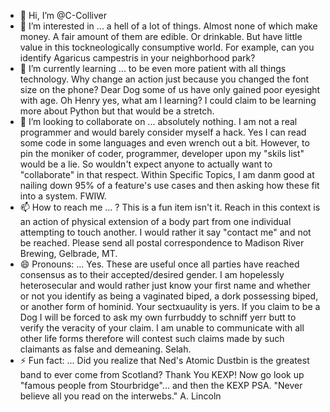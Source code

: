 - 👋 Hi, I’m @C-Colliver
- 👀 I’m interested in ... a hell of a lot of things.  Almost none of which make money.  A fair amount of them are edible.  Or drinkable.  But have little value in this tockneologically consumptive world.  For example, can you identify Agaricus campestris in your neighborhood park?
- 🌱 I’m currently learning ... to be even more patient with all things technology.  Why change an action just because you changed the font size on the phone?  Dear Dog some of us have only gained poor eyesight with age.  Oh Henry yes, what am I learning? I could claim to be learning more about Python but that would be a stretch.
- 💞️ I’m looking to collaborate on ... absolutely nothing.  I am not a real programmer and would barely consider myself a hack.  Yes I can read some code in some languages and even wrench out a bit.  However, to pin the moniker of coder, programmer, developer upon my "skils list" would be a lie.  So wouldn't expect anyone to actually want to "collaborate" in that respect.  Within Specific Topics, I am danm good at nailing down 95% of a feature's use cases and then asking how these fit into a system.  FWIW.
- 📫 How to reach me ... ?  This is a fun item isn't it.  Reach in this context is an action of physical extension of a body part from one individual attempting to touch another.  I would rather it say "contact me" and not be reached.  Please send all postal correspondence to Madison River Brewing, Gelbrade, MT.  
- 😄 Pronouns: ... Yes.  These are useful once all parties have reached consensus as to their accepted/desired gender.  I am hopelessly heterosecular and would rather just know your first name and whether or not you identify as being a vaginated biped, a dork possessing biped, or another form of hominid. Your sectxuaulity is yers.  If you claim to be a Dog I will be forced to ask my own furrbuddy to schniff yerr butt to verify the veracity of your claim.  I am unable to communicate with all other life forms therefore will contest such claims made by such claimants as false and demeaning.    Selah.
- ⚡ Fun fact: ... Did you realize that Ned's Atomic Dustbin is the greatest band to ever come from Scotland?  Thank You KEXP!  Now go look up "famous people from Stourbridge"... and then the KEXP PSA.  "Never believe all you read on the interwebs." A. Lincoln

<!---
C-Colliver/C-Colliver is a ✨ special ✨ repository because its `README.md` (this file) appears on your GitHub profile.
You can click the Preview link to take a look at your changes.
--->
